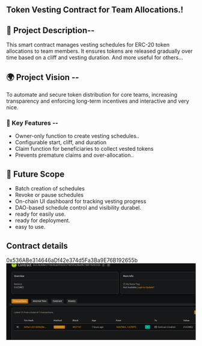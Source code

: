 ## Token Vesting Contract for Team Allocations.!

## 📖 Project Description--

This smart contract manages vesting schedules for ERC-20 token allocations to team members. It ensures tokens are released gradually over time based on a cliff and vesting duration. And more useful for others...

## 🌍 Project Vision --

To automate and secure token distribution for core teams, increasing transparency and enforcing long-term incentives and interactive and very nice.

### 🔑 Key Features --

- Owner-only function to create vesting schedules..
- Configurable start, cliff, and duration
- Claim function for beneficiaries to collect vested tokens
- Prevents premature claims and over-allocation..

## 🚀 Future Scope

- Batch creation of schedules
- Revoke or pause schedules
- On-chain UI dashboard for tracking vesting progress
- DAO-based schedule control and visibility durabel.
- ready for easily use.
- ready for deployment.
- easy to use.

## Contract details
0x536ABe314646aDf42e374d5Fa3Ba9E76B192655b![alt text](image.png)
